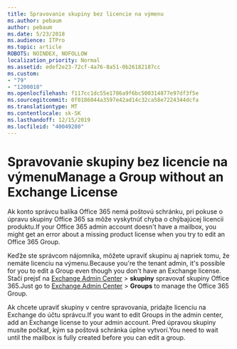 ```yaml
---
title: Spravovanie skupiny bez licencie na výmenu
ms.author: pebaum
author: pebaum
ms.date: 5/23/2018
ms.audience: ITPro
ms.topic: article
ROBOTS: NOINDEX, NOFOLLOW
localization_priority: Normal
ms.assetid: edef2e23-72cf-4a76-8a51-0b26182187cc
ms.custom:
- "79"
- "1200018"
ms.openlocfilehash: f117cc1dc55e1786a9f6bc500314877e97df3f5e
ms.sourcegitcommit: 0f0186044a3597e42ad14c32ca58e7224344dcfa
ms.translationtype: MT
ms.contentlocale: sk-SK
ms.lasthandoff: 12/15/2019
ms.locfileid: "40049280"
---
```

# <a name="manage-a-group-without-an-exchange-license"></a><span data-ttu-id="c4028-102">Spravovanie skupiny bez licencie na výmenu</span><span class="sxs-lookup"><span data-stu-id="c4028-102">Manage a Group without an Exchange License</span></span>

<span data-ttu-id="c4028-103">Ak konto správcu balíka Office 365 nemá poštovú schránku, pri pokuse o úpravu skupiny Office 365 sa môže vyskytnúť chyba o chýbajúcej licencii produktu.</span><span class="sxs-lookup"><span data-stu-id="c4028-103">If your Office 365 admin account doesn't have a mailbox, you might get an error about a missing product license when you try to edit an Office 365 Group.</span></span>
  
<span data-ttu-id="c4028-104">Keďže ste správcom nájomníka, môžete upraviť skupinu aj napriek tomu, že nemáte licenciu na výmenu.</span><span class="sxs-lookup"><span data-stu-id="c4028-104">Because you're the tenant admin, it's possible for you to edit a Group even though you don't have an Exchange license.</span></span> <span data-ttu-id="c4028-105">Stačí prejsť na [Exchange Admin Center](https://outlook.office365.com/ecp.aspx) \> **skupiny** spravovať skupiny Office 365.</span><span class="sxs-lookup"><span data-stu-id="c4028-105">Just go to [Exchange Admin Center](https://outlook.office365.com/ecp.aspx) \> **Groups** to manage the Office 365 Group.</span></span>
  
<span data-ttu-id="c4028-106">Ak chcete upraviť skupiny v centre spravovania, pridajte licenciu na Exchange do účtu správcu.</span><span class="sxs-lookup"><span data-stu-id="c4028-106">If you want to edit Groups in the admin center, add an Exchange license to your admin account.</span></span> <span data-ttu-id="c4028-107">Pred úpravou skupiny musíte počkať, kým sa poštová schránka úplne vytvorí.</span><span class="sxs-lookup"><span data-stu-id="c4028-107">You need to wait until the mailbox is fully created before you can edit a group.</span></span>
  